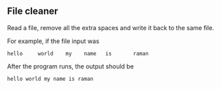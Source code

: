 ## File cleaner
Read a file, remove all the extra spaces and write it back to the same file.

For example, if the file input was
```
hello     world    my    name   is       raman
```


After the program runs, the output should be

```
hello world my name is raman

```
